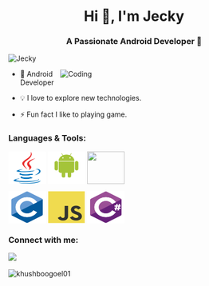 <!--<img align="center" src="https://mcdn.wallpapersafari.com/medium/53/40/xIv6Km.jpg" height="350" width="1050" />-->

<h1 align="center">Hi 👋, I'm Jecky</h1>
<h3 align="center">A Passionate Android Developer 📱</h3>

<p align="left"> <img src="https://komarev.com/ghpvc/?username=JeckySamani&label=Profile%20views&color=129e00&style=plastic" alt="Jecky" /> </p>
<img align="right" alt="Coding" width="400" src="https://camo.githubusercontent.com/410dd0b1b800cd1e13965237beee2a32474be978/68747470733a2f2f6d656469612e67697068792e636f6d2f6d656469612f4d3967624264396e6244724f5475314d71782f67697068792e676966">

- 📱 Android Developer

- 💡 I love to explore new technologies.

- ⚡ Fun fact I like to playing game.

<h3 align="left">Languages & Tools:</h3>
<p align="left">
<a target="blank"><img align="center" src="https://raw.githubusercontent.com/devicons/devicon/master/icons/java/java-original.svg" height="65" width="75" /></a>
<a target="blank"><img align="center" src="https://raw.githubusercontent.com/devicons/devicon/master/icons/android/android-original-wordmark.svg" height="65" width="75" /></a>
<a target="blank"><img align="center" src="https://www.vectorlogo.zone/logos/firebase/firebase-icon.svg" height="65" width="75" /></a>
</p>
<p align="left">
<a target="blank"><img align="center" src="https://raw.githubusercontent.com/devicons/devicon/master/icons/c/c-original.svg" height="65" width="75" /></a>
<a target="blank"><img align="center" src="https://raw.githubusercontent.com/devicons/devicon/master/icons/javascript/javascript-original.svg" height="65" width="75" /></a>
<a target="blank"><img align="center" src="https://raw.githubusercontent.com/devicons/devicon/master/icons/csharp/csharp-original.svg" height="65" width="75" /></a>
</p>

<h3 align="left">Connect with me:</h3>
<p align="left">
<a href="https://www.linkedin.com/in/jeckysamani/" target="blank"><img src="https://img.shields.io/badge/linkedin-%230077B5.svg?&style=for-the-badge&logo=linkedin&logoColor=white"/></a>
</p>


<p><img align="left" src="https://github-readme-stats.vercel.app/api/top-langs?username=jeckysamani&show_icons=true&locale=en&layout=compact" alt="khushboogoel01" /></p>
